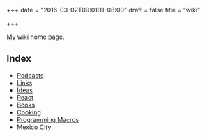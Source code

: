+++
date = "2016-03-02T09:01:11-08:00"
draft = false
title = "wiki"

+++

My wiki home page.

Index
-----
* [Podcasts](podcasts)
* [Links](links)
* [Ideas](ideas)
* [React](react)
* [Books](books)
* [Cooking](cooking)
* [Programming Macros](programming-macros)
* [Mexico City](mexico-city)
